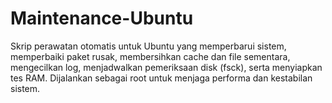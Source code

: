 # Maintenance-Ubuntu
Skrip perawatan otomatis untuk Ubuntu yang memperbarui sistem, memperbaiki paket rusak, membersihkan cache dan file sementara, mengecilkan log, menjadwalkan pemeriksaan disk (fsck), serta menyiapkan tes RAM. Dijalankan sebagai root untuk menjaga performa dan kestabilan sistem.
